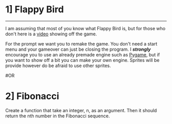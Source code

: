 # 1] Flappy Bird
-----
I am assuming that most of you know what Flappy Bird is, but for those who don't here is a [video](https://www.youtube.com/watch?v=fQoJZuBwrkU&ab_channel=IGN) showing off the game.

For the prompt we want you to remake the game. You don't need a start menu and your gameover can just be closing the program. I ***strongly*** encourage you to use an already premade engine such as [Pygame](https://www.pygame.org/wiki/GettingStarted), but if you want to show off a bit you can make your own engine. Sprites will be provide however do be afraid to use other sprites.

#OR

# 2] Fibonacci 

Create a function that take an integer, n, as an argument. Then it should return the nth number in the Fibonacci sequence.